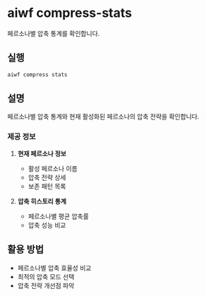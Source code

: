 # aiwf compress-stats

페르소나별 압축 통계를 확인합니다.

## 실행

```bash
aiwf compress stats
```

## 설명

페르소나별 압축 통계와 현재 활성화된 페르소나의 압축 전략을 확인합니다.

### 제공 정보

1. **현재 페르소나 정보**
   - 활성 페르소나 이름
   - 압축 전략 상세
   - 보존 패턴 목록

2. **압축 히스토리 통계**
   - 페르소나별 평균 압축률
   - 압축 성능 비교

## 활용 방법

- 페르소나별 압축 효율성 비교
- 최적의 압축 모드 선택
- 압축 전략 개선점 파악
